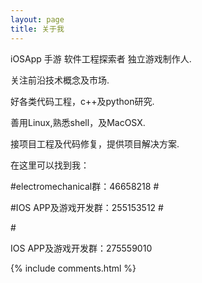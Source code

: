 ```yaml
---
layout: page
title: 关于我 
---
```


<p>
<p>
iOSApp 手游 软件工程探索者 独立游戏制作人.
<p>
<p>
<p>
<p>
<p>
关注前沿技术概念及市场.
<p>
好各类代码工程，c++及python研究.
<p>
善用Linux,熟悉shell，及MacOSX.
<p>
接项目工程及代码修复，提供项目解决方案.
<p>
在这里可以找到我：
<p>
<p>
<p>
#electromechanical群：46658218
#<p>
#IOS APP及游戏开发群：255153512
#<p>
#<p>
IOS APP及游戏开发群：275559010


{% include comments.html %}



